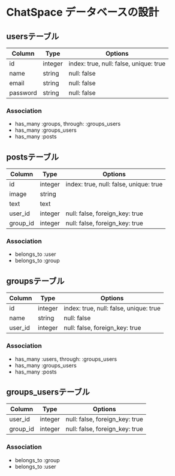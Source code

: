 # ChatSpace データベースの設計
## usersテーブル
|Column|Type|Options|
|------|----|-------|
|id|integer|index: true, null: false, unique: true|
|name|string|null: false|
|email|string|null: false|
|password|string|null: false|
### Association
- has_many :groups, through: :groups_users
- has_many :groups_users
- has_many :posts

## postsテーブル
|Column|Type|Options|
|------|----|-------|
|id|integer|index: true, null: false, unique: true|
|image|string||
|text|text||
|user_id|integer|null: false, foreign_key: true|
|group_id|integer|null: false, foreign_key: true|
### Association
- belongs_to :user
- belongs_to :group

## groupsテーブル
|Column|Type|Options|
|------|----|-------|
|id|integer|index: true, null: false, unique: true|
|name|string|null: false|
|user_id|integer|null: false, foreign_key: true|
### Association
- has_many :users, through: :groups_users
- has_many :groups_users
- has_many :posts

## groups_usersテーブル
|Column|Type|Options|
|------|----|-------|
|user_id|integer|null: false, foreign_key: true|
|group_id|integer|null: false, foreign_key: true|
### Association
- belongs_to :group
- belongs_to :user